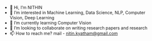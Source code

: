- 👋 Hi, I’m NITHIN
- 👀 I’m interested in Machine Learning, Data Science, NLP, Computer Vision, Deep Learning
- 🌱 I’m currently learning Computer Vision
- 💞️ I’m looking to collaborate on writing research papers and research
- 📫 How to reach me? mail - nitin.kyatham@gmail.com

<!---
nkyatham/nkyatham is a ✨ special ✨ repository because its `README.md` (this file) appears on your GitHub profile.
You can click the Preview link to take a look at your changes.
--->
